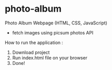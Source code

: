 # photo-album
Photo Album Webpage (HTML, CSS, JavaScript)
- fetch images using picsum photos API

How to run the application :
1. Download project
2. Run index.html file on your browser
3. Done!
